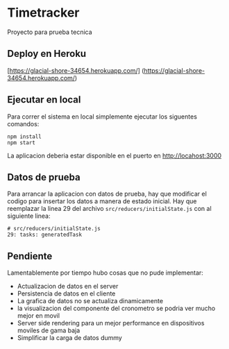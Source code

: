 # Timetracker

Proyecto para prueba tecnica

## Deploy en Heroku

[https://glacial-shore-34654.herokuapp.com/] (https://glacial-shore-34654.herokuapp.com/)

## Ejecutar en local

Para correr el sistema en local simplemente ejecutar los siguentes comandos:

```
npm install
npm start
```

La aplicacion deberia estar disponible en el puerto en [http://locahost:3000](http://locahost:3000)


## Datos de prueba

Para arrancar la aplicacion con datos de prueba, hay que modificar el codigo para insertar los datos a manera de estado inicial. Hay que reemplazar la linea 29 del archivo `src/reducers/initialState.js` con al siguiente linea:

```
# src/reducers/initialState.js
29: tasks: generatedTask
```

## Pendiente

Lamentablemente por tiempo hubo cosas que no pude implementar:

* Actualizacion de datos en el server
* Persistencia de datos en el cliente
* La grafica de datos no se actualiza dinamicamente
* la visualizacion del componente del cronometro se podria ver mucho mejor en movil
* Server side rendering para un mejor performance en dispositivos moviles de gama baja
* Simplificar la carga de datos dummy
